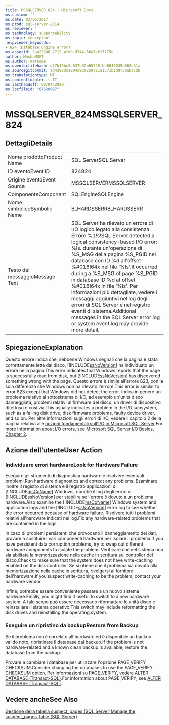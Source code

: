 ```yaml
---
title: MSSQLSERVER_824 | Microsoft Docs
ms.custom: ''
ms.date: 03/06/2017
ms.prod: sql-server-2014
ms.reviewer: ''
ms.technology: supportability
ms.topic: conceptual
helpviewer_keywords:
- 824 (Database Engine error)
ms.assetid: 2aa22246-2712-4fdb-9744-36e7e6f3175e
author: MashaMSFT
ms.author: mathoma
ms.openlocfilehash: d57b19bc8c837b92b65728fbb0046039b862d31a
ms.sourcegitcommit: ad4d92dce894592a259721a1571b1d8736abacdb
ms.translationtype: MT
ms.contentlocale: it-IT
ms.lasthandoff: 08/04/2020
ms.locfileid: "87628697"
---
```

# <a name="mssqlserver_824"></a><span data-ttu-id="cd4a8-102">MSSQLSERVER_824</span><span class="sxs-lookup"><span data-stu-id="cd4a8-102">MSSQLSERVER_824</span></span>
    
## <a name="details"></a><span data-ttu-id="cd4a8-103">Dettagli</span><span class="sxs-lookup"><span data-stu-id="cd4a8-103">Details</span></span>  
  
|||  
|-|-|  
|<span data-ttu-id="cd4a8-104">Nome prodotto</span><span class="sxs-lookup"><span data-stu-id="cd4a8-104">Product Name</span></span>|<span data-ttu-id="cd4a8-105">SQL Server</span><span class="sxs-lookup"><span data-stu-id="cd4a8-105">SQL Server</span></span>|  
|<span data-ttu-id="cd4a8-106">ID evento</span><span class="sxs-lookup"><span data-stu-id="cd4a8-106">Event ID</span></span>|<span data-ttu-id="cd4a8-107">824</span><span class="sxs-lookup"><span data-stu-id="cd4a8-107">824</span></span>|  
|<span data-ttu-id="cd4a8-108">Origine evento</span><span class="sxs-lookup"><span data-stu-id="cd4a8-108">Event Source</span></span>|<span data-ttu-id="cd4a8-109">MSSQLSERVER</span><span class="sxs-lookup"><span data-stu-id="cd4a8-109">MSSQLSERVER</span></span>|  
|<span data-ttu-id="cd4a8-110">Componente</span><span class="sxs-lookup"><span data-stu-id="cd4a8-110">Component</span></span>|<span data-ttu-id="cd4a8-111">SQLEngine</span><span class="sxs-lookup"><span data-stu-id="cd4a8-111">SQLEngine</span></span>|  
|<span data-ttu-id="cd4a8-112">Nome simbolico</span><span class="sxs-lookup"><span data-stu-id="cd4a8-112">Symbolic Name</span></span>|<span data-ttu-id="cd4a8-113">B_HARDSSERR</span><span class="sxs-lookup"><span data-stu-id="cd4a8-113">B_HARDSSERR</span></span>|  
|<span data-ttu-id="cd4a8-114">Testo del messaggio</span><span class="sxs-lookup"><span data-stu-id="cd4a8-114">Message Text</span></span>|<span data-ttu-id="cd4a8-115">SQL Server ha rilevato un errore di I/O logico legato alla consistenza. Errore %1!s!</span><span class="sxs-lookup"><span data-stu-id="cd4a8-115">SQL Server detected a logical consistency-based I/O error: %ls.</span></span> <span data-ttu-id="cd4a8-116">durante un'operazione di %S_MSG della pagina %S_PGID nel database con ID %d all'offset %#016I64x nel file '%ls'.</span><span class="sxs-lookup"><span data-stu-id="cd4a8-116">It occurred during a %S_MSG of page %S_PGID in database ID %d at offset %#016I64x in file '%ls'.</span></span>  <span data-ttu-id="cd4a8-117">Per informazioni più dettagliate, vedere i messaggi aggiuntivi nel log degli errori di SQL Server e nel registro eventi di sistema.</span><span class="sxs-lookup"><span data-stu-id="cd4a8-117">Additional messages in the SQL Server error log or system event log may provide more detail.</span></span>|  
  
## <a name="explanation"></a><span data-ttu-id="cd4a8-118">Spiegazione</span><span class="sxs-lookup"><span data-stu-id="cd4a8-118">Explanation</span></span>  
 <span data-ttu-id="cd4a8-119">Questo errore indica che, sebbene Windows segnali che la pagina è stata correttamente letta dal disco, [!INCLUDE[ssNoVersion](../../includes/ssnoversion-md.md)] ha individuato un errore nella pagina.</span><span class="sxs-lookup"><span data-stu-id="cd4a8-119">This error indicates that Windows reports that the page is successfully read from disk, but [!INCLUDE[ssNoVersion](../../includes/ssnoversion-md.md)] has discovered something wrong with the page.</span></span> <span data-ttu-id="cd4a8-120">Questo errore è simile all'errore 823, con la sola differenza che Windows non ha rilevato l'errore.</span><span class="sxs-lookup"><span data-stu-id="cd4a8-120">This error is similar to error 823 except that Windows did not detect the error.</span></span> <span data-ttu-id="cd4a8-121">Indica in genere un problema relativo al sottosistema di I/O, ad esempio un'unità disco danneggiata, problemi relativi al firmware del disco, un driver di dispositivo difettoso e così via.</span><span class="sxs-lookup"><span data-stu-id="cd4a8-121">This usually indicates a problem in the I/O subsystem, such as a failing disk drive, disk firmware problems, faulty device driver, and so on.</span></span> <span data-ttu-id="cd4a8-122">Per altre informazioni sugli errori di I/O, vedere il capitolo 2 della pagina relativa alle [nozioni fondamentali sull'I/O in Microsoft SQL Server](/previous-versions/sql/sql-server-2005/administrator/cc917726(v=technet.10)).</span><span class="sxs-lookup"><span data-stu-id="cd4a8-122">For more information about I/O errors, see [Microsoft SQL Server I/O Basics, Chapter 2](/previous-versions/sql/sql-server-2005/administrator/cc917726(v=technet.10)).</span></span>  
  
## <a name="user-action"></a><span data-ttu-id="cd4a8-123">Azione dell'utente</span><span class="sxs-lookup"><span data-stu-id="cd4a8-123">User Action</span></span>  
  
### <a name="look-for-hardware-failure"></a><span data-ttu-id="cd4a8-124">Individuare errori hardware</span><span class="sxs-lookup"><span data-stu-id="cd4a8-124">Look for Hardware Failure</span></span>  
 <span data-ttu-id="cd4a8-125">Eseguire gli strumenti di diagnostica hardware e risolvere eventuali problemi.</span><span class="sxs-lookup"><span data-stu-id="cd4a8-125">Run hardware diagnostics and correct any problems.</span></span> <span data-ttu-id="cd4a8-126">Esaminare inoltre il registro di sistema e il registro applicazioni di [!INCLUDE[msCoName](../../includes/msconame-md.md)] Windows, nonché il log degli errori di [!INCLUDE[ssNoVersion](../../includes/ssnoversion-md.md)] per stabilire se l'errore è dovuto a un problema hardware.</span><span class="sxs-lookup"><span data-stu-id="cd4a8-126">Also examine the [!INCLUDE[msCoName](../../includes/msconame-md.md)] Windows system and application logs and the [!INCLUDE[ssNoVersion](../../includes/ssnoversion-md.md)] error log to see whether the error occurred because of hardware failure.</span></span> <span data-ttu-id="cd4a8-127">Risolvere tutti i problemi relativi all'hardware indicati nei log.</span><span class="sxs-lookup"><span data-stu-id="cd4a8-127">Fix any hardware-related problems that are contained in the logs.</span></span>  
  
 <span data-ttu-id="cd4a8-128">In caso di problemi persistenti che provocano il danneggiamento dei dati, provare a sostituire i vari componenti hardware per isolare il problema.</span><span class="sxs-lookup"><span data-stu-id="cd4a8-128">If you have persistent data corruption problems, try to swap out different hardware components to isolate the problem.</span></span> <span data-ttu-id="cd4a8-129">Verificare che nel sistema non sia abilitata la memorizzazione nella cache in scrittura sul controller del disco.</span><span class="sxs-lookup"><span data-stu-id="cd4a8-129">Check to make sure that the system does not have write-caching enabled on the disk controller.</span></span> <span data-ttu-id="cd4a8-130">Se si ritiene che il problema sia dovuto alla memorizzazione nella cache in scrittura, rivolgersi al fornitore dell'hardware.</span><span class="sxs-lookup"><span data-stu-id="cd4a8-130">If you suspect write-caching to be the problem, contact your hardware vendor.</span></span>  
  
 <span data-ttu-id="cd4a8-131">Infine, potrebbe essere conveniente passare a un nuovo sistema hardware.</span><span class="sxs-lookup"><span data-stu-id="cd4a8-131">Finally, you might find it useful to switch to a new hardware system.</span></span> <span data-ttu-id="cd4a8-132">A tale scopo può essere necessario riformattare le unità disco e reinstallare il sistema operativo.</span><span class="sxs-lookup"><span data-stu-id="cd4a8-132">This switch may include reformatting the disk drives and reinstalling the operating system.</span></span>  
  
### <a name="restore-from-backup"></a><span data-ttu-id="cd4a8-133">Eseguire un ripristino da backup</span><span class="sxs-lookup"><span data-stu-id="cd4a8-133">Restore from Backup</span></span>  
 <span data-ttu-id="cd4a8-134">Se il problema non è correlato all'hardware ed è disponibile un backup valido noto, ripristinare il database dal backup.</span><span class="sxs-lookup"><span data-stu-id="cd4a8-134">If the problem is not hardware-related and a known clean backup is available, restore the database from the backup.</span></span>  
  
 <span data-ttu-id="cd4a8-135">Provare a cambiare i database per utilizzare l'opzione PAGE_VERIFY CHECKSUM.</span><span class="sxs-lookup"><span data-stu-id="cd4a8-135">Consider changing the databases to use the PAGE_VERIFY CHECKSUM option.</span></span> <span data-ttu-id="cd4a8-136">Per informazioni su PAGE_VERIFY, vedere [ALTER DATABASE &#40;Transact-SQL&#41;](/sql/t-sql/statements/alter-database-transact-sql).</span><span class="sxs-lookup"><span data-stu-id="cd4a8-136">For information about PAGE_VERIFY, see [ALTER DATABASE &#40;Transact-SQL&#41;](/sql/t-sql/statements/alter-database-transact-sql).</span></span>  
  
## <a name="see-also"></a><span data-ttu-id="cd4a8-137">Vedere anche</span><span class="sxs-lookup"><span data-stu-id="cd4a8-137">See Also</span></span>  
 [<span data-ttu-id="cd4a8-138">Gestione della tabella suspect_pages &#40;SQL Server&#41;</span><span class="sxs-lookup"><span data-stu-id="cd4a8-138">Manage the suspect_pages Table &#40;SQL Server&#41;</span></span>](../backup-restore/manage-the-suspect-pages-table-sql-server.md)  
  
  
